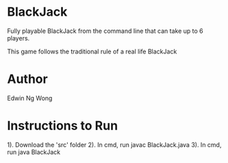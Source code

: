 # BlackJack
Fully playable BlackJack from the command line that can take up to 6 players. 

This game follows the traditional rule of a real life BlackJack

# Author

Edwin Ng Wong

# Instructions to Run

1). Download the 'src' folder
2). In cmd, run javac BlackJack.java
3). In cmd, run java BlackJack

